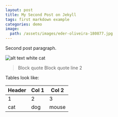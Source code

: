 ```yaml
---
layout: post
title: My Second Post on Jekyll
tags: first markdown example
categories: demo
image:
  path: /assets/images/eder-oliveira-180877.jpg
---
```


Second post paragraph.

![alt text white cat](https://www.google.com/url?sa=i&url=https%3A%2F%2Fblog.ferplast.com%2Fen%2Fwhite-cats-and-the-sun-what-precautions-to-take%2F&psig=AOvVaw3MKHil-bf6as_0KaY6XRhu&ust=1622912392672000&source=images&cd=vfe&ved=0CAIQjRxqFwoTCPDUx_i5_vACFQAAAAAdAAAAABAD)

> Block quote
> Block quote line 2

Tables look like:

| Header | Col 1 | Col 2 |
| --- | --- | --- |
| 1 | 2 | 3 | 
| cat | dog | mouse |
